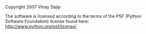 Copyright 2007 Vinay Sajip

The software is licensed according to the terms of the PSF (Python Software Foundation) license found here: http://www.python.org/psf/license/
